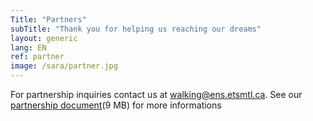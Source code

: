 ```yaml
---
Title: "Partners"
subTitle: "Thank you for helping us reaching our dreams"
layout: generic
lang: EN
ref: partner
image: /sara/partner.jpg
---
```


For partnership inquiries contact us at walking@ens.etsmtl.ca.
See our [partnership document](https://wcdn.walkingmachine.ca/documents/Walking_Machine_Partnership.pdf)(9 MB) for more informations
